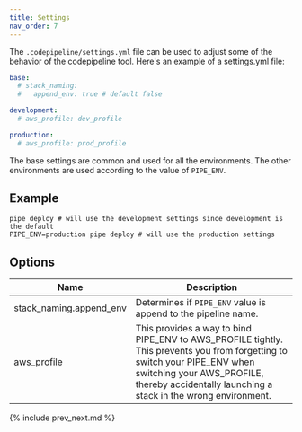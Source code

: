 ```yaml
---
title: Settings
nav_order: 7
---
```


The `.codepipeline/settings.yml` file can be used to adjust some of the behavior of the codepipeline tool.  Here's an example of a settings.yml file:

```yaml
base:
  # stack_naming:
  #   append_env: true # default false

development:
  # aws_profile: dev_profile

production:
  # aws_profile: prod_profile
```

The base settings are common and used for all the environments. The other environments are used according to the value of `PIPE_ENV`.

## Example

    pipe deploy # will use the development settings since development is the default
    PIPE_ENV=production pipe deploy # will use the production settings

## Options

Name | Description
--- | ---
stack_naming.append_env | Determines if `PIPE_ENV` value is append to the pipeline name.
aws_profile | This provides a way to bind PIPE_ENV to AWS_PROFILE tightly. This prevents you from forgetting to switch your PIPE_ENV when switching your AWS_PROFILE, thereby accidentally launching a stack in the wrong environment.

{% include prev_next.md %}
